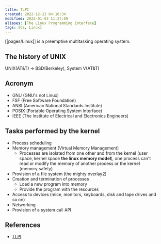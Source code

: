 ```yaml
---
title: TLPI
created: 2022-12-13 04:10:34
modified: 2023-01-03 11:27:09
aliases: [The Linux Programming Interface]
tags: [CS, Linux]
---
```


[[pages/Linux]] is a preemptive multitasking operating system.

## The history of UNIX

UNIX(AT&T) -> BSD(Berkeley), System V(AT&T)

## Acronym

- GNU (GNU's not Linux)
- FSF (Free Software Foundation)
- ANSI (American National Standards Institute)
- POSIX (Portable Operating System Interface)
- IEEE (The Institute of Electrical and Electronics Engineers)

## Tasks performed by the kernel

- Process scheduling 
- Memory management (Virtual Memory Management)
    - Processes are isolated from one other and from the kernel (user space, kernel space **the linux memory model**), one process can't read or modify the memory of another process or the kernel (memory safety)
- Provision of a file system (the mighty overlay2)
- Creation and termination of processes
    - Load a new program into memory
    - Provide the program with the resources
- Access to devices (mice, monitors, keyboards, disk and tape drives and so on)
- Networking
- Provision of a system call API

## References

- [TLPI](https://man7.org/tlpi/index.html)
